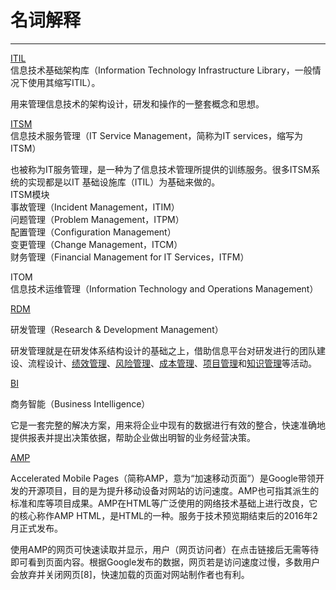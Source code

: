 # 名词解释

---

[ITIL](https://zh.wikipedia.org/wiki/信息技术基础架构库)  
信息技术基础架构库（Information Technology Infrastructure Library，一般情况下使用其缩写ITIL）。

用来管理信息技术的架构设计，研发和操作的一整套概念和思想。

[ITSM](https://zh.wikipedia.org/wiki/資訊科技服務管理)  
信息技术服务管理（IT Service Management，简称为IT services，缩写为ITSM）

也被称为IT服务管理，是一种为了信息技术管理所提供的训练服务。很多ITSM系统的实现都是以IT 基础设施库（ITIL）为基础来做的。  
ITSM模块  
事故管理（Incident Management，ITIM）  
问题管理（Problem Management，ITPM）  
配置管理（Configuration Management）  
变更管理（Change Management，ITCM）  
财务管理（Financial Management for IT Services，ITFM）

ITOM  
信息技术运维管理（Information Technology and Operations Management）

[RDM](http://wiki.mbalib.com/wiki/研发管理)

研发管理（Research & Development Management）

研发管理就是在研发体系结构设计的基础之上，借助信息平台对研发进行的团队建设、流程设计、[绩效管理](http://wiki.mbalib.com/wiki/绩效管理)、[风险管理](http://wiki.mbalib.com/wiki/风险管理)、[成本管理](http://wiki.mbalib.com/wiki/成本管理)、[项目管理](http://wiki.mbalib.com/wiki/项目管理)和[知识管理](http://wiki.mbalib.com/wiki/知识管理)等活动。

[BI](https://baike.baidu.com/item/BI/4579902)

商务智能（Business Intelligence）

它是一套完整的解决方案，用来将企业中现有的数据进行有效的整合，快速准确地提供报表并提出决策依据，帮助企业做出明智的业务经营决策。

[AMP](https://zh.wikipedia.org/wiki/Accelerated_Mobile_Pages)

Accelerated Mobile Pages（简称AMP，意为“加速移动页面”）是Google带领开发的开源项目，目的是为提升移动设备对网站的访问速度。AMP也可指其派生的标准和库等项目成果。AMP在HTML等广泛使用的网络技术基础上进行改良，它的核心称作AMP HTML，是HTML的一种。服务于技术预览期结束后的2016年2月正式发布。

使用AMP的网页可快速读取并显示，用户（网页访问者）在点击链接后无需等待即可看到页面内容。根据Google发布的数据，网页若是访问速度过慢，多数用户会放弃并关闭网页[8]，快速加载的页面对网站制作者也有利。


